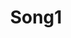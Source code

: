 ---
title: "Song1"
image: "/images/song1.jpg"
audio: "/audio/song1.jpg"
description: "This is an example song."
tags: ["tag1", "tag2"]
detailedPage: "/songdetails/song1"
---